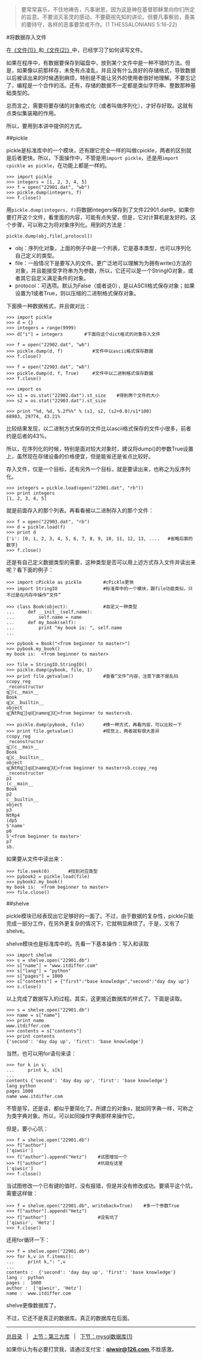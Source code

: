 >要常常喜乐，不住地祷告，凡事谢恩，因为这是神在基督耶稣里向你们所定的旨意。不要消灭圣灵的感动，不要藐视先知的讲论。但要凡事察验，善美的要持守，各样的恶事要禁戒不作。(1 THESSALONIANS 5:16-22)

#将数据存入文件

在[《文件(1)》](./126.md)和[《文件(2)》](./127.md)中，已经学习了如何读写文件。

如果在程序中，有数据要保存到磁盘中，放到某个文件中是一种不错的方法。但是，如果像以前那样存，未免有点凌乱，并且没有什么良好的存储格式，导致数据以后被读出来的时候遇到麻烦，特别是不能让另外的使用者很好地理解。不要忘记了，编程是一个合作的活。还有，存储的数据不一定都是类似字符串、整数那种基础类型的。

总而言之，需要将要存储的对象格式化（或者叫做序列化），才好存好取。这就有点类似集装箱的作用。

所以，要用到本讲中提供的方式。

##pickle

pickle是标准库中的一个模块，还有跟它完全一样的叫做cpickle，两者的区别就是后者更快。所以，下面操作中，不管是用`import pickle`，还是用`import cpickle as pickle`，在功能上都是一样的。

    >>> import pickle
    >>> integers = [1, 2, 3, 4, 5]
    >>> f = open("22901.dat", "wb")
    >>> pickle.dump(integers, f)
    >>> f.close()

用`pickle.dump(integers, f)`将数据integers保存到了文件22901.dat中。如果你要打开这个文件，看里面的内容，可能有点失望，但是，它对计算机是友好的。这个步骤，可以称之为将对象序列化。用到的方法是：

`pickle.dump(obj,file[,protocol])`

- obj：序列化对象，上面的例子中是一个列表，它是基本类型，也可以序列化自己定义的类型。
- file：一般情况下是要写入的文件。更广泛地可以理解为为拥有write()方法的对象，并且能接受字符串为为参数，所以，它还可以是一个StringIO对象，或者其它自定义满足条件的对象。
- protocol：可选项。默认为False（或者说0），是以ASCII格式保存对象；如果设置为1或者True，则以压缩的二进制格式保存对象。

下面换一种数据格式，并且做对比：

    >>> import pickle
    >>> d = {}
    >>> integers = range(9999)
    >>> d["i"] = integers        #下面将这个dict格式的对象存入文件
    
    >>> f = open("22902.dat", "wb")
    >>> pickle.dump(d, f)           #文件中以ascii格式保存数据
    >>> f.close()

    >>> f = open("22903.dat", "wb")
    >>> pickle.dump(d, f, True)     #文件中以二进制格式保存数据
    >>> f.close()

    >>> import os
    >>> s1 = os.stat("22902.dat").st_size    #得到两个文件的大小
    >>> s2 = os.stat("22903.dat").st_size
    
    >>> print "%d, %d, %.2f%%" % (s1, s2, (s2+0.0)/s1*100)
    68903, 29774, 43.21%

比较结果发现，以二进制方式保存的文件比以ascii格式保存的文件小很多，前者约是后者的43%。

所以，在序列化的时候，特别是面对较大对象时，建议将dump()的参数True设置上，虽然现在存储设备的价格便宜，但是能省还是省点比较好。

存入文件，仅是一个目标，还有另外一个目标，就是要读出来，也称之为反序列化。

    >>> integers = pickle.load(open("22901.dat", "rb"))
    >>> print integers
    [1, 2, 3, 4, 5]

就是前面存入的那个列表。再看看被以二进制存入的那个文件：

    >>> f = open("22903.dat", "rb")
    >>> d = pickle.load(f)
    >>> print d
    {'i': [0, 1, 2, 3, 4, 5, 6, 7, 8, 9, 10, 11, 12, 13, ....   #省略后面的数字}
    >>> f.close()
    
还是有自己定义数据类型的需要，这种类型是否可以用上述方式存入文件并读出来呢？看下面的例子：

    >>> import cPickle as pickle        #cPickle更快
    >>> import StringIO                 #标准库中的一个模块，跟file功能类似，只不过是在内存中操作“文件”
    
    >>> class Book(object):             #自定义一种类型
    ...     def __init__(self,name):
    ...         self.name = name
    ...     def my_book(self):
    ...         print "my book is: ", self.name
    ... 

    >>> pybook = Book("<from beginner to master>")
    >>> pybook.my_book()
    my book is:  <from beginner to master>

    >>> file = StringIO.StringIO()
    >>> pickle.dump(pybook, file, 1)
    >>> print file.getvalue()           #查看“文件”内容，注意下面不是乱码
    ccopy_reg
    _reconstructor
    q(c__main__
    Book
    qc__builtin__
    object
    qNtRq}qUnameqU<from beginner to master>sb.

    >>> pickle.dump(pybook, file)       #换一种方式，再看内容，可以比较一下
    >>> print file.getvalue()           #视觉上，两者就有很大差异
    ccopy_reg
    _reconstructor
    q(c__main__
    Book
    qc__builtin__
    object
    qNtRq}qUnameqU<from beginner to master>sb.ccopy_reg
    _reconstructor
    p1
    (c__main__
    Book
    p2
    c__builtin__
    object
    p3
    NtRp4
    (dp5
    S'name'
    p6
    S'<from beginner to master>'
    p7
    sb.

如果要从文件中读出来：

    >>> file.seek(0)       #找到对应类型  
    >>> pybook2 = pickle.load(file)
    >>> pybook2.my_book()
    my book is:  <from beginner to master>
    >>> file.close()

##shelve

pickle模块已经表现出它足够好的一面了。不过，由于数据的复杂性，pickle只能完成一部分工作，在另外更复杂的情况下，它就稍显麻烦了。于是，又有了shelve。

shelve模块也是标准库中的。先看一下基本操作：写入和读取

    >>> import shelve
    >>> s = shelve.open("22901.db")
    >>> s["name"] = "www.itdiffer.com"
    >>> s["lang"] = "python"
    >>> s["pages"] = 1000
    >>> s["contents"] = {"first":"base knowledge","second":"day day up"}
    >>> s.close()

以上完成了数据写入的过程。其实，这更接近数据库的样式了。下面是读取。

    >>> s = shelve.open("22901.db")
    >>> name = s["name"]
    >>> print name
    www.itdiffer.com
    >>> contents = s["contents"]
    >>> print contents
    {'second': 'day day up', 'first': 'base knowledge'}

当然，也可以用for语句来读：

    >>> for k in s:
    ...     print k, s[k]
    ... 
    contents {'second': 'day day up', 'first': 'base knowledge'}
    lang python
    pages 1000
    name www.itdiffer.com

不管是写，还是读，都似乎要简化了。所建立的对象s，就如同字典一样，可称之为类字典对象。所以，可以如同操作字典那样来操作它。

但是，要小心坑：

    >>> f = shelve.open("22901.db")
    >>> f["author"]
    ['qiwsir']
    >>> f["author"].append("Hetz")    #试图增加一个
    >>> f["author"]                   #坑就在这里
    ['qiwsir']
    >>> f.close()

当试图修改一个已有键的值时，没有报错，但是并没有修改成功。要填平这个坑，需要这样做：
    
    >>> f = shelve.open("22901.db", writeback=True)    #多一个参数True
    >>> f["author"].append("Hetz")
    >>> f["author"]                   #没有坑了
    ['qiwsir', 'Hetz']
    >>> f.close()

还用for循环一下：

    >>> f = shelve.open("22901.db")
    >>> for k,v in f.items():
    ...     print k,": ",v
    ... 
    contents :  {'second': 'day day up', 'first': 'base knowledge'}
    lang :  python
    pages :  1000
    author :  ['qiwsir', 'Hetz']
    name :  www.itdiffer.com

shelve更像数据库了。

不过，它还不是真正的数据库。真正的数据库在后面。

------

[总目录](./index.md)&nbsp;&nbsp;&nbsp;|&nbsp;&nbsp;&nbsp;[上节：第三方库](./228.md)&nbsp;&nbsp;&nbsp;|&nbsp;&nbsp;&nbsp;[下节：mysql数据库(1)](./230.md)

如果你认为有必要打赏我，请通过支付宝：**qiwsir@126.com**,不胜感激。